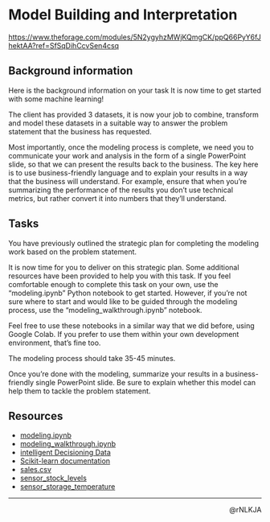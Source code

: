 # Model Building and Interpretation

<https://www.theforage.com/modules/5N2ygyhzMWjKQmgCK/ppQ66PyY6fJhektAA?ref=SfSqDihCcvSen4csq>

## Background information

Here is the background information on your task
It is now time to get started with some machine learning!

The client has provided 3 datasets, it is now your job to combine, transform and model these datasets in a suitable way to answer the problem statement that the business has requested.

Most importantly, once the modeling process is complete, we need you to communicate your work and analysis in the form of a single PowerPoint slide, so that we can present the results back to the business. The key here is to use business-friendly language and to explain your results in a way that the business will understand. For example, ensure that when you’re summarizing the performance of the results you don’t use technical metrics, but rather convert it into numbers that they’ll understand.

## Tasks

You have previously outlined the strategic plan for completing the modeling work based on the problem statement.

It is now time for you to deliver on this strategic plan. Some additional resources have been provided to help you with this task. If you feel comfortable enough to complete this task on your own, use the “modeling.ipynb” Python notebook to get started. However, if you’re not sure where to start and would like to be guided through the modeling process, use the “modeling_walkthrough.ipynb” notebook.

Feel free to use these notebooks in a similar way that we did before, using Google Colab. If you prefer to use them within your own development environment, that’s fine too.

The modeling process should take 35-45 minutes.

Once you’re done with the modeling, summarize your results in a business-friendly single PowerPoint slide. Be sure to explain whether this model can help them to tackle the problem statement.

## Resources

- [modeling.ipynb](https://cdn.theforage.com/vinternships/companyassets/e6nrxEAa6MHFh3Jmw/DCGoJxzfdJHirTYGe/1652212330182/modeling.ipynb)
- [modeling_walkthrough.ipynb](https://cdn.theforage.com/vinternships/companyassets/e6nrxEAa6MHFh3Jmw/DCGoJxzfdJHirTYGe/1652212304384/modeling_walkthrough.ipynb)
- [intelligent Decisioning Data](https://cdn.theforage.com/vinternships/companyassets/e6nrxEAa6MHFh3Jmw/DCGoJxzfdJHirTYGe/1652743643562/cognizant-intelligent-decisioning-data-driven-decisioning-for-modern-enterprises-brochure.pdf)
- [Scikit-learn documentation](https://scikit-learn.org/stable/)
- [sales.csv](https://cdn.theforage.com/vinternships/companyassets/e6nrxEAa6MHFh3Jmw/DCGoJxzfdJHirTYGe/1652212400513/sales.csv)
- [sensor_stock_levels](https://cdn.theforage.com/vinternships/companyassets/e6nrxEAa6MHFh3Jmw/DCGoJxzfdJHirTYGe/1652212438184/sensor_stock_levels.csv)
- [sensor_storage_temperature](https://cdn.theforage.com/vinternships/companyassets/e6nrxEAa6MHFh3Jmw/DCGoJxzfdJHirTYGe/1652212467098/sensor_storage_temperature.csv)

---

<p align=right>@rNLKJA</p>
